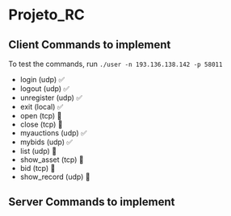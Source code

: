 # Projeto_RC

## Client Commands to implement

To test the commands, run `./user -n 193.136.138.142 -p 58011`

-   login (udp) ✅
-   logout (udp) ✅
-   unregister (udp) ✅
-   exit (local) ✅
-   open (tcp) 🔴
-   close (tcp) 🔴
-   myauctions (udp) ✅
-   mybids (udp) ✅
-   list (udp) 🔴
-   show_asset (tcp) 🔴
-   bid (tcp) 🔴
-   show_record (udp) 🔴

## Server Commands to implement
